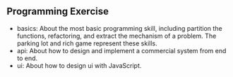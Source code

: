 ## Programming Exercise
- basics: About the most basic programming skill, including partition the functions, refactoring, and extract the mechanism of a problem. The parking lot and rich game represent these skills.
- api: About how to design and implement a commercial system from end to end.
- ui: About how to design ui with JavaScript.
